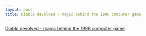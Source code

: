 ```yaml
---
layout: post
title: Diablo devolved - magic behind the 1996 computer game 
---
```


[Diablo devolved - magic behind the 1996 computer game ](https://github.com/galaxyhaxz/devilution)
